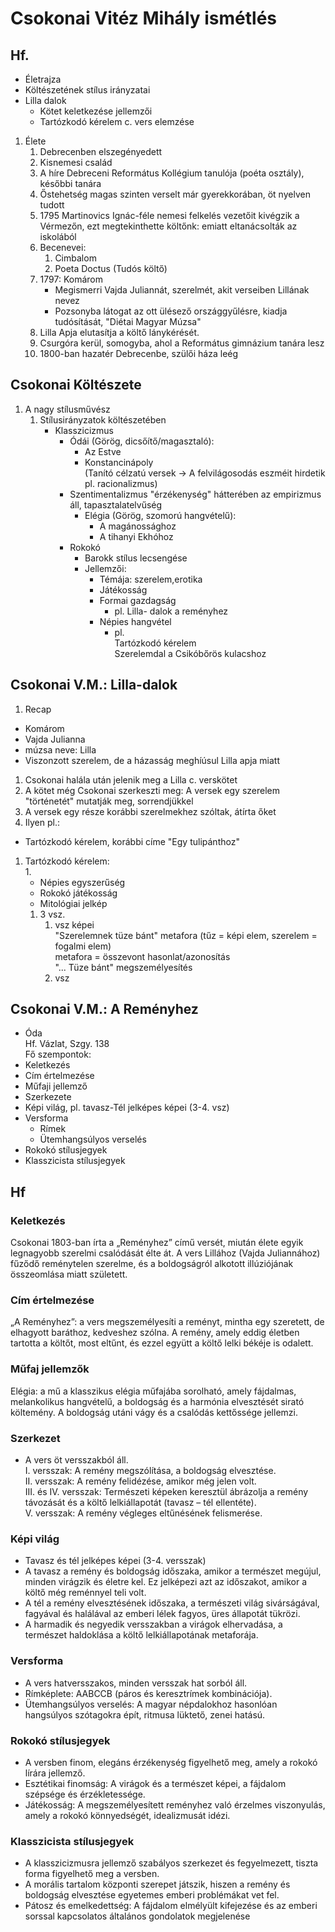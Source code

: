 # Csokonai Vitéz Mihály ismétlés  
## Hf.  
- Életrajza  
- Költészetének stílus irányzatai  
- Lilla dalok  
	- Kötet keletkezése jellemzői  
	- Tartózkodó kérelem c. vers elemzése  
  
1. Élete  
	1. Debrecenben elszegényedett  
	2. Kisnemesi család  
	3. A híre Debreceni Református Kollégium tanulója (poéta osztály), későbbi tanára  
	4. Őstehetség magas szinten verselt már gyerekkorában, öt nyelven tudott  
	5. 1795 Martinovics Ignác-féle nemesi felkelés vezetőit kivégzik a Vérmezőn, ezt megtekinthette költőnk: emiatt eltanácsolták az iskolából  
	6. Becenevei:  
		1. Cimbalom  
		2. Poeta Doctus (Tudós költő)  
	7. 1797: Komárom  
		- Megismerri Vajda Juliannát, szerelmét, akit verseiben Lillának nevez  
		- Pozsonyba látogat az ott ülésező országgyűlésre, kiadja tudósítását, "Diétai Magyar Múzsa"  
	8. Lilla Apja elutasítja a költő lánykérését.  
	9.  Csurgóra kerül, somogyba, ahol a Református gimnázium tanára lesz  
	10. 1800-ban hazatér Debrecenbe, szülői háza leég  
## Csokonai Költészete  
1. A nagy stílusművész  
	1. Stílusirányzatok költészetében  
		- Klasszicizmus  
		  - Ódái (Görög, dicsőítő/magasztaló):  
			- Az Estve  
			- Konstancinápoly  
			(Tanító célzatú versek -> A felvilágosodás eszméit hirdetik pl. racionalizmus)  
		  - Szentimentalizmus "érzékenység" hátterében az empirizmus áll, tapasztalatelvűség  
			- Elégia (Görög, szomorú hangvételű):  
				- A magánossághoz  
				- A tihanyi Ekhóhoz  
		  - Rokokó  
			 - Barokk stílus lecsengése  
			 - Jellemzői:  
				- Témája: szerelem,erotika  
				- Játékosság  
				- Formai gazdagság  
					- pl. Lilla- dalok a reményhez  
				- Népies hangvétel  
					- pl.  
					Tartózkodó kérelem  
					Szerelemdal a Csikóbőrös kulacshoz  
## Csokonai V.M.: Lilla-dalok  
1. Recap  
- Komárom  
- Vajda Julianna  
- múzsa neve: Lilla  
- Viszonzott szerelem, de a házasság meghíúsul Lilla apja miatt  
1. Csokonai halála után jelenik meg a Lilla c. verskötet  
2. A kötet még Csokonai szerkeszti meg: A versek egy szerelem "történetét" mutatják meg, sorrendjükkel  
3. A versek egy része korábbi szerelmekhez szóltak, átírta őket  
4. Ilyen pl.:  
- Tartózkodó kérelem, korábbi címe "Egy tulipánthoz"  
1. Tartózkodó kérelem:  
	1.  
	- Népies egyszerűség  
	- Rokokó játékosság  
	- Mitológiai jelkép  
	1. 3 vsz.  
		1. vsz képei  
		"Szerelemnek tüze bánt" metafora (tűz = képi elem, szerelem = fogalmi elem)  
		metafora = összevont hasonlat/azonosítás  
		"... Tüze bánt" megszemélyesítés  
		2. vsz  
## Csokonai V.M.: A Reményhez  
- Óda  
Hf. Vázlat, Szgy. 138  
Fő szempontok:  
- Keletkezés  
- Cím értelmezése  
- Műfaji jellemző  
- Szerkezete  
- Képi világ, pl. tavasz-Tél jelképes képei (3-4. vsz)  
- Versforma  
  - Rímek  
  - Ütemhangsúlyos verselés  
- Rokokó stílusjegyek  
- Klasszicista stílusjegyek  
## Hf  
### Keletkezés  
Csokonai 1803-ban írta a „Reményhez” című versét, miután élete egyik legnagyobb szerelmi csalódását élte át. A vers Lillához (Vajda Juliannához) fűződő reménytelen szerelme, és a boldogságról alkotott illúziójának összeomlása miatt született.  
### Cím értelmezése  
„A Reményhez”: a vers megszemélyesíti a reményt, mintha egy szeretett, de elhagyott baráthoz, kedveshez szólna. A remény, amely eddig életben tartotta a költőt, most eltűnt, és ezzel együtt a költő lelki békéje is odalett.  
### Műfaj jellemzők  
Elégia: a mű a klasszikus elégia műfajába sorolható, amely fájdalmas, melankolikus hangvételű, a boldogság és a harmónia elvesztését sirató költemény. A boldogság utáni vágy és a csalódás kettőssége jellemzi.  
### Szerkezet  
- A vers öt versszakból áll.  
  I. versszak: A remény megszólítása, a boldogság elvesztése.  
  II. versszak: A remény felidézése, amikor még jelen volt.  
  III. és IV. versszak: Természeti képeken keresztül ábrázolja a remény távozását és a költő lelkiállapotát (tavasz – tél ellentéte).  
  V. versszak: A remény végleges eltűnésének felismerése.  
### Képi világ  
- Tavasz és tél jelképes képei (3-4. versszak)  
- A tavasz a remény és boldogság időszaka, amikor a természet megújul, minden virágzik és életre kel. Ez jelképezi azt az időszakot, amikor a költő még reménnyel teli volt.  
- A tél a remény elvesztésének időszaka, a természeti világ sivárságával, fagyával és halálával az emberi lélek fagyos, üres állapotát tükrözi.  
- A harmadik és negyedik versszakban a virágok elhervadása, a természet haldoklása a költő lelkiállapotának metaforája.  
### Versforma  
- A vers hatversszakos, minden versszak hat sorból áll.  
- Rímképlete: AABCCB (páros és keresztrímek kombinációja).  
- Ütemhangsúlyos verselés: A magyar népdalokhoz hasonlóan hangsúlyos szótagokra épít, ritmusa lüktető, zenei hatású.  
### Rokokó stílusjegyek  
- A versben finom, elegáns érzékenység figyelhető meg, amely a rokokó lírára jellemző.  
- Esztétikai finomság: A virágok és a természet képei, a fájdalom szépsége és érzékletessége.  
- Játékosság: A megszemélyesített reményhez való érzelmes viszonyulás, amely a rokokó könnyedségét, idealizmusát idézi.  
### Klasszicista stílusjegyek  
- A klasszicizmusra jellemző szabályos szerkezet és fegyelmezett, tiszta forma figyelhető meg a versben.  
- A morális tartalom központi szerepet játszik, hiszen a remény és boldogság elvesztése egyetemes emberi problémákat vet fel.  
- Pátosz és emelkedettség: A fájdalom elmélyült kifejezése és az emberi sorssal kapcsolatos általános gondolatok megjelenése  
